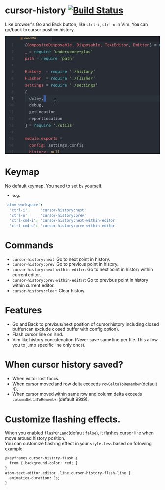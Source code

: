 # cursor-history [![Build Status](https://travis-ci.org/t9md/atom-cursor-history.svg)](https://travis-ci.org/t9md/atom-cursor-history)

Like browser's Go and Back button, like `ctrl-i`, `ctrl-o` in Vim.
You can go/back to cursor position history.

![gif](https://raw.githubusercontent.com/t9md/t9md/3d4a0bd38ac9571510d5ba52aa5361897b123218/img/atom-cursor-history.gif)

# Keymap

No default keymap. You need to set by yourself.  

* e.g.

```coffeescript
'atom-workspace':
  'ctrl-i':     'cursor-history:next'
  'ctrl-o':     'cursor-history:prev'
  'ctrl-cmd-i': 'cursor-history:next-within-editor'
  'ctrl-cmd-o': 'cursor-history:prev-within-editor'
```

# Commands

- `cursor-history:next`: Go to next point in history.
- `cursor-history:prev`: Go to previous point in history.
- `cursor-history:next-within-editor`: Go to next point in history within current editor.
- `cursor-history:prev-within-editor`: Go to previous point in history within current editor.
- `cursor-history:clear`: Clear history.

# Features

- Go and Back to previous/next position of cursor history including closed buffer(can exclude closed buffer with config option).
- Flash cursor line on land.
- Vim like history concatenation (Never save same line per file. This allow you to jump specific line only once).

# When cursor history saved?

- When editor lost focus.
- When cursor moved and row delta exceeds `rowDeltaToRemember`(default 4).
- When cursor moved within same row and column delta exceeds `columnDeltaToRemember`(default 9999).

# Customize flashing effects.

When you enabled `flashOnLand`(default `false`), it flashes cursor line when move around history position.  
You can customize flashing effect in your `style.less` based on following example.  

```less
@keyframes cursor-history-flash {
  from { background-color: red; }
}
atom-text-editor.editor .line.cursor-history-flash-line {
  animation-duration: 1s;
}
```
